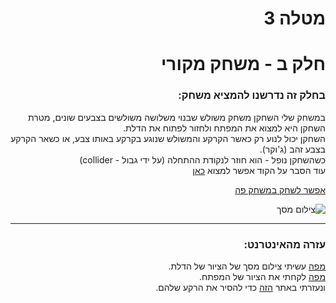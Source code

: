 <div lang="he" dir="rtl">
  
# מטלה 3
# חלק ב - משחק מקורי
### בחלק זה נדרשנו להמציא משחק:
במשחק שלי השחקן משחק משולש שבנוי משלושה משולשים בצבעים שונים, מטרת השחקן היא למצוא את המפתח ולחזור לפתוח את הדלת.  
השחקן יכול לנוע רק כאשר הקרקע והמשולש שנוגע בקרקע באותו צבע, או כשאר הקרקע בצבע זהב (ג'וקר).  
כשהשחקן נופל - הוא חוזר לנקודת ההתחלה (על ידי גבול - collider)  
עוד הסבר על הקוד אפשר למצוא [כאן](https://github.com/ydilmoni/TriaSwitch/blob/main/CodeExplanetion.md)

[אפשר לשחק במשחק פה]()

![צילום מסך](https://github.com/user-attachments/assets/2f889dc4-65af-48a6-8181-678423f4e347)

----
### עזרה מהאינטרנט:

 [מפה](https://www.youtube.com/watch?v=0tHN6eO9Rwc&ab_channel=GrafikGames) עשיתי צילום מסך של הציור של הדלת.  
 [מפה](https://il.lovepik.com/image-380319504/metal-heart-type-retro-cartoon-key-golden-heart-shape.html) לקחתי את הציור של המפתח.  
 ונעזרתי באתר [הזה](https://www.remove.bg/upload) כדי להסיר את הרקע שלהם.  


  </div>
